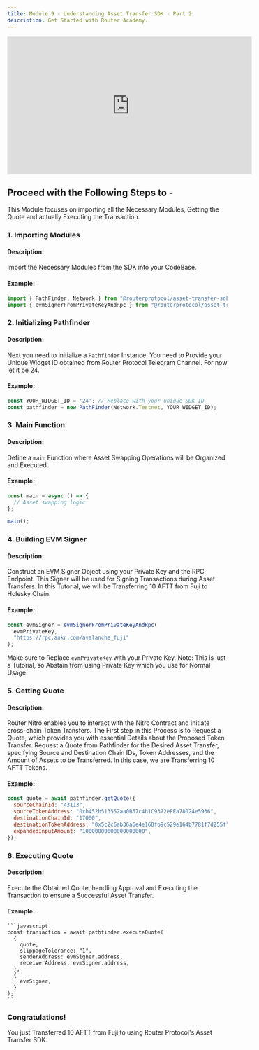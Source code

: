 ```yaml
---
title: Module 9 - Understanding Asset Transfer SDK - Part 2
description: Get Started with Router Academy.
---
```


<iframe width="560" height="315" src="https://www.youtube.com/embed/_bvJWZjqreU" frameborder="0" allow="accelerometer; autoplay; encrypted-media; gyroscope; picture-in-picture" allowfullscreen></iframe>

## Proceed with the Following Steps to -

This Module focuses on importing all the Necessary Modules, Getting the Quote and actually Executing the Transaction.

### 1. Importing Modules

#### Description:

Import the Necessary Modules from the SDK into your CodeBase.

#### Example:

  ```javascript
  import { PathFinder, Network } from "@routerprotocol/asset-transfer-sdk-ts";
  import { evmSignerFromPrivateKeyAndRpc } from "@routerprotocol/asset-transfer-sdk-ts/pathfinder/ChainClient/EvmChainClient";
  ```

### 2. Initializing Pathfinder

#### Description:

Next you need to initialize a `Pathfinder` Instance. You need to Provide your Unique Widget ID obtained from Router Protocol Telegram Channel. For now let it be 24.

#### Example:

  ```javascript
  const YOUR_WIDGET_ID = '24'; // Replace with your unique SDK ID
  const pathfinder = new PathFinder(Network.Testnet, YOUR_WIDGET_ID);
  ```

### 3. Main Function

#### Description:

Define a <code>main</code> Function where Asset Swapping Operations will be Organized and Executed.

#### Example:

  ```javascript
  const main = async () => {
    // Asset swapping logic
  };

  main();
  ```

### 4. Building EVM Signer

#### Description:

Construct an EVM Signer Object using your Private Key and the RPC Endpoint. This Signer will be used for Signing Transactions during Asset Transfers. In this Tutorial, we will be Transferring 10 AFTT from Fuji to Holesky Chain.

#### Example:

  ```javascript
  const evmSigner = evmSignerFromPrivateKeyAndRpc(
    evmPrivateKey,
    "https://rpc.ankr.com/avalanche_fuji"
  );
  ```

Make sure to Replace `evmPrivateKey` with your Private Key.
Note: This is just a Tutorial, so Abstain from using Private Key which you use for Normal Usage.

### 5. Getting Quote

#### Description:

Router Nitro enables you to interact with the Nitro Contract and initiate cross-chain Token Transfers. The First step in this Process is to Request a Quote, which provides you with essential Details about the Proposed Token Transfer.
Request a Quote from Pathfinder for the Desired Asset Transfer, specifying Source and Destination Chain IDs, Token Addresses, and the Amount of Assets to be Transferred. In this case, we are Transferring 10 AFTT Tokens.

#### Example:

  ```javascript
  const quote = await pathfinder.getQuote({
    sourceChainId: "43113",
    sourceTokenAddress: "0xb452b513552aa0B57c4b1C9372eFEa78024e5936",
    destinationChainId: "17000",
    destinationTokenAddress: "0x5c2c6ab36a6e4e160fb9c529e164b7781f7d255f",
    expandedInputAmount: "10000000000000000000",
  });
  ```

### 6. Executing Quote

#### Description:

Execute the Obtained Quote, handling Approval and Executing the Transaction to ensure a Successful Asset Transfer.

#### Example:

    ```javascript
    const transaction = await pathfinder.executeQuote(
      {
        quote,
        slippageTolerance: "1",
        senderAddress: evmSigner.address,
        receiverAddress: evmSigner.address,
      },
      {
        evmSigner,
      }
    );
    ```

### Congratulations!

You just Transferred 10 AFTT from Fuji to using Router Protocol's Asset Transfer SDK.
